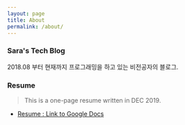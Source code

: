 ```yaml
---
layout: page
title: About
permalink: /about/
---
```


### Sara's Tech Blog
2018.08 부터 현재까지 프로그래밍을 하고 있는 비전공자의 블로그.

### Resume
> This is a one-page resume written in DEC 2019.

* [Resume : Link to Google Docs](https://docs.google.com/document/d/1MHinuHvub7FpWrEO5PxWtRtEf_WOcXKPM1vjUYDkV_A/edit?usp=sharing)
